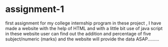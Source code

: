 # assignment-1
first assignment for my college internship program in these project , I have made a website with the help of HTML and with a little bit use of java script in these website user can find out the addition and percentage of five subject/numeric (marks) and the website will provide the data ASAP.........

